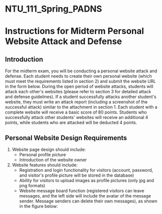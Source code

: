 # NTU_111_Spring_PADNS

# Instructions for Midterm Personal Website Attack and Defense

## Introduction
For the midterm exam, you will be conducting a personal website attack and defense. Each student needs to create their own personal website (which must meet the requirements listed in section 2) and submit the website URL in the form below. During the open period of website attacks, students will attack each other's websites (please refer to section 3 for detailed attack and defense guidelines). If a student successfully attacks another student's website, they must write an attack report (including a screenshot of the successful attack) similar to the attachment in section 1. Each student with a complete website will receive a basic score of 80 points. Students who successfully attack other students' websites will receive an additional 4 points, while students who are attacked will be deducted 4 points.

## Personal Website Design Requirements
1. Website page design should include:
   - Personal profile picture
   - Introduction of the website owner
2. Website features should include:
   - Registration and login functionality for visitors (account, password, and visitor's profile picture will be stored in the database)
   - Ability for visitors to upload images as profile pictures (only jpg and png formats)
   - Website message board function (registered visitors can leave messages, and the left side will include the avatar of the message sender. Message senders can delete their own messages), as shown in the figure below:


